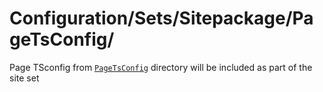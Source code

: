 # Configuration/Sets/Sitepackage/PageTsConfig/

Page TSconfig from [`PageTsConfig`](./PageTsConfig/) directory will be included as part of the site set
